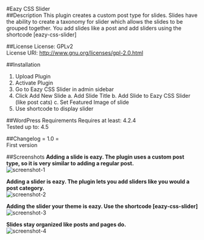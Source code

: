 #Eazy CSS Slider  
##Description
This plugin creates a custom post type for slides. Slides have the ability to create a taxonomy for slider which allows the slides to be grouped together. You add slides like a post and add sliders using the shortcode [eazy-css-slider]  

##License
License: GPLv2  
License URI: http://www.gnu.org/licenses/gpl-2.0.html  

##Installation
1. Upload Plugin  
2. Activate Plugin  
3. Go to Eazy CSS Slider in admin sidebar  
4. Click Add New Slide a. Add Slide Title b. Add Slide to Eazy CSS Slider (like post cats) c. Set Featured Image of slide  
5. Use shortcode to display slider  

##WordPress Requirements
Requires at least: 4.2.4   
Tested up to: 4.5 

##Changelog
= 1.0 =  
First version


##Screenshots 
**Adding a slide is eazy. The plugin uses a custom post type, so it is very similar to adding a regular post.**  
![screenshot-1](https://cloud.githubusercontent.com/assets/6818209/12077049/eb01ef9e-b191-11e5-8c70-0273aa97635c.jpg)  

**Adding a slider is eazy. The plugin lets you add sliders like you would a post category.**  
![screenshot-2](https://cloud.githubusercontent.com/assets/6818209/12077050/eb17465a-b191-11e5-9e3a-f1529994c29e.jpg)

**Adding the slider your theme is eazy. Use the shortcode [eazy-css-slider]**
![screenshot-3](https://cloud.githubusercontent.com/assets/6818209/12077052/eb177954-b191-11e5-8a1c-e96e6a0a8e0b.jpg)  
  
**Slides stay organized like posts and pages do.**  
![screenshot-4](https://cloud.githubusercontent.com/assets/6818209/12077051/eb176ce8-b191-11e5-87f9-ed7c8872923a.jpg)
